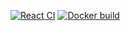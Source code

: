 [![React CI](https://github.com/DocteurSEO/docker-node-spotify/workflows/React%20CI/badge.svg)](https://github.com/DocteurSEO/docker-node-spotify/actions?query=React%3ACI+branch%3Adev)
[![Docker build](https://github.com/DocteurSEO/docker-node-spotify/workflows/Docker%20Builds%20&%20push/badge.svg)](https://github.com/DocteurSEO/docker-node-spotify/actions?query=Docker%3ABuilds%3A&%3Apush+branch%3Amaster)


